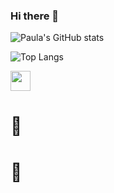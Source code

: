 ### Hi there 👋

![Paula's GitHub stats](https://github-readme-stats.vercel.app/api?username=paula-roesler&show_icons=true&theme=merko)

![Top Langs](https://github-readme-stats.vercel.app/api/top-langs/?username=paula-roesler&layout=compact&show_icons=true&theme=dark)

<img height="32" width="32" src="https://cdn.jsdelivr.net/npm/simple-icons@v4/icons/linkedin.svg" />

# :space_invader:
# :dart:
<!--
**paula-roesler/paula-roesler** is a ✨ _special_ ✨ repository because its `README.md` (this file) appears on your GitHub profile.

Here are some ideas to get you started:

- 🔭 I’m currently working on ...
- 🌱 I’m currently learning ...
- 👯 I’m looking to collaborate on ...
- 🤔 I’m looking for help with ...
- 💬 Ask me about ...
- 📫 How to reach me: ...
- 😄 Pronouns: ...
- ⚡ Fun fact: ...
-->


